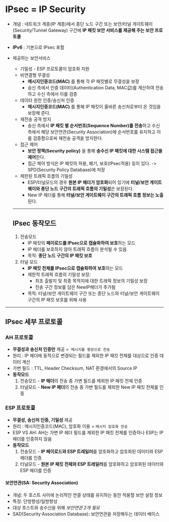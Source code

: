 # IPsec = IP Security
* 개념 : 네트워크 계층(IP 계층)에서 종단 노드 구간 또는 보안/터널 게이트웨이(Security/Tunnel Gateway) 구간에 **IP 패킷 보안 서비스를 제공해 주는 보안 프로토콜**
* **IPv6** : 기본으로 IPsec 포함
* 제공하는 보안서비스
  * 기밀성 - ESP 프로토콜이 암호화 지원
  * 비연결형 무결성
    - **메시지인증코드(MAC)** 를 통해 각 IP 패킷별로 무결성을 보장
    - 송신 측에서 인증 데이터(Authentication Data, MAC값)를 계산하여 전송하고 수신 측에서 이를 검증
  * 데이터 원천 인증/송신처 인증
    - **메시지인증코드(MAC)** 를 통해 IP 패킷이 올바른 송신처로부터 온 것임을 보장해 준다.
  * 재전송 공격 방지
    - 송신 측에서 **IP 패킷 별 순서번호(Sequence Number)를 전송**하고 수신 측에서 해당 보안연관(Security Association)에 순서번호를 유지하고 이를 검증함으로써 재전송 공격을 방지한다.
  * 접근 제어
    - **보안 정책(Security policy)** 을 통해 **송수신 IP 패킷에 대한 시스템 접근을 제어**한다.
    - 접근 제어 방식은 IP 패킷의 허용, 폐기, 보호(IPsec적용) 등이 있다. -> SPD(Security Policy Database)에 저장
  * 제한된 트래픽 흐름의 기밀성
    - ESP/터널모드의 경우 **원본 IP 헤더가 암호화**되어 있기에 **터널/보안 게이트웨이와 종단 노드 구간의 트래픽 흐름의 기밀성**은 보장된다.
    - New IP 헤더를 통해 **터널/보안 게이트웨이 구간의 트래픽 흐름 정보는 노출** 된다.
   
  ---
  ## IPsec 동작모드
  1. 전송모드
     * IP 패킷의 **페이로드를 IPsec으로 캡슐화하여 보호**하는 모드
     * IP 헤더를 보호하지 않아 트래픽 흐름이 분석될 수 있음
     * 목적: **종단 노드 구간의 IP 패킷 보호**
  2. 터널 모드
     * **IP 패킷 전체를 IPsec으로 캡슐화하여 보호**하는 모드
     * 제한적 트래픽 흐름의 기밀성 보장:
       * 최초 출발지 및 최종 목적지에 대한 트래픽 정보의 기밀성 보장
       * 전송 구간 정보를 담은 NewIP헤더가 추가됨
     * 목적: 터널/보안 게이트웨이 구간 또는 종단 노드와 터널/보안 게이트웨이 구간의 IP 패킷 보호를 위해 사용
---
## IPsec 세부 프로토콜
### AH 프로토콜
* **무결성과 송신처 인증만** 제공 =` 메시지를 평문으로 전송`
* 원리 : IP 헤더에 동적으로 변경되는 필드를 제외한 IP 패킷 전체를 대상으로 인증 데이터 계산
* 가변 필드 : TTL, Header Checksum, NAT 환경에서의 Source IP
* **동작모드**
  1. 전송모드 - **IP 헤더**의 전송 중 가변 필드를 제외한 IP 패킷 전체 인증
  2. 터널모드 - **New IP 헤더**의 전송 중 가변 필드를 제외한 New IP 패킷 전체를 인증

### ESP 프로토콜
* **무결성, 송신처 인증, 기밀성** 제공
* 원리 : 메시지인증코드(MAC), 암호화 이용 = `메시지 암호화 전송`
* ESP VS AH: AH는 가변 IP 헤더 필드를 제외한 IP 패킷 전체를 인증하나 ESP는 IP 헤더를 인증하지 않음
* **동작모드**
  1. 전송모드 - **IP 페이로드와 ESP 트레일러**를 암호화하고 암호화된 데이터와 ESP 헤더를 인증
  2. 터널모드 - **원본 IP 패킷 전체와 ESP 트레일러**를 암호화하고 암호화된 데이터와 ESP 헤더를 인증
 
#### 보안연관(SA: Security Association)
* 개념: 두 호스트 사이에 논리적인 연결 상태를 유지하는 동안 적용할 보안 설정 정보
* 특징: 단방향성/일방향성
* 대상 호스트와 송수신을 위해 *보안연관 2개 필요*
* SAD(Security Association Database): 보안연관을 저장해두는 데이터 베이스

